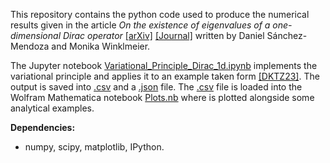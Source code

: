 This repository contains the python code used to produce the numerical results given in the article _On the existence of eigenvalues of a one-dimensional Dirac operator_ [[arXiv]](https://arxiv.org/abs/2408.12697) [[Journal]](https://link-url-here.org) written by Daniel Sánchez-Mendoza and Monika Winklmeier.

The Jupyter notebook [Variational_Principle_Dirac_1d.ipynb](src/Variational_Principle_Dirac_1d.ipynb) implements the variational principle and applies it to an example taken form [[DKTZ23]](https://arxiv.org/abs/2312.04033). The output is saved into [.csv](src/(t,lambda).csv) and a [.json](src/S_Eig.json) file. The [.csv](src/(t,lambda).csv) file is loaded into the Wolfram Mathematica notebook [Plots.nb](src/Plots.nb) where is plotted alongside some analytical examples.

__Dependencies:__
- numpy, scipy, matplotlib, IPython.
